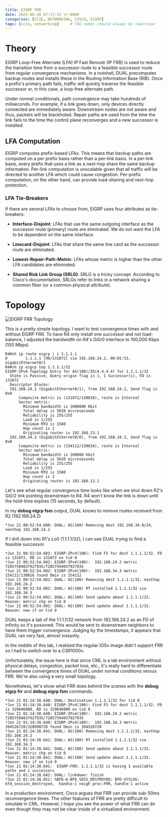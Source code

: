 ```yaml
---
title: EIGRP FRR
date: 2025-06-20 07:17:15 +/-0000
categories: [CCIE, NETWORKING, CISCO, EIGRP]
tags: [ccie, networking]     # TAG names should always be lowercase
---
```


# Theory

EIGRP Loop-Free Alternate (LFA) IP Fast Reroute (IP FRR) is used to reduce the transition time from a successor route to a feasible successor route from regular convergence mechanisms. In a nutshell, DUAL precomputes backup routes and installs these in the Routing Information Base (RIB). Once a prefix's primary path fails, traffic will quickly traverse the feasible successor or, in this case, a loop-free alternate path. 

Under normal conditionals, path convergence may take hundreds of miliseconds. For example, if a link goes down, only devices directly connected are immediately aware. Downstream nodes are not aware and thus, packets will be blackholed. Repair paths are used from the time the link fails to the time the control plane reconverges and a new successor is installed.

## LFA Computation

EIGRP computes prefix-based LFAs. This means that backup paths are computed on a per prefix basis rather than a per-link basis. In a per-link basis, every prefix that uses a link as a next-hop share the same backup information. Per-link computation is unscalable given that all traffic will be directed to another LFA which could cause congestion. Per-prefix computation, on the other hand, can provide load-sharing and next-hop protection.

### LFA Tie-Breakers

If there are several LFAs to choose from, EIGRP uses four attributes as tie-breakers:

- **Interface-Disjoint**: LFAs that use the same outgoing interface as the successor route (primary) route are eliminated. We do not want the LFA to be dependent on the same interface.

- **Linecard-Disjoint**: LFAs that share the same line card as the successor route are eliminated.

- **Lowest-Repair-Path-Metric**: LFAs whose metric is higher than the other LFA candidates are eliminated. 

- **Shared Risk Link Group (SRLG)**: SRLG is a tricky concept. According to Cisco's documentation, SRLGs refer to links in a network sharing a common fiber (or a common physical attribute). 

# Topology

![EIGRP FRR Topology](eigrp-frr-topology.png)

This is a pretty simple topology. I want to test convergence times with and without EIGRP FRR. To have R4 only install one successor and not load-balance, I adjusted the bandwidth on R4's Gi0/0 interface to 100,000 Kbps (100 Mbps)

```
R4#sh ip route eigrp | i 1.1.1.1
D        1.1.1.1 [90/131072] via 192.168.24.2, 00:01:53, GigabitEthernet0/1
R4#sh ip eigrp top 1.1.1.1/32
EIGRP-IPv4 Topology Entry for AS(100)/ID(4.4.4.4) for 1.1.1.1/32
  State is Passive, Query origin flag is 1, 1 Successor(s), FD is 131072
  Descriptor Blocks:
  192.168.24.2 (GigabitEthernet0/1), from 192.168.24.2, Send flag is 0x0
      Composite metric is (131072/130816), route is Internal
      Vector metric:
        Minimum bandwidth is 1000000 Kbit
        Total delay is 5020 microseconds
        Reliability is 255/255
        Load is 1/255
        Minimum MTU is 1500
        Hop count is 2
        Originating router is 192.168.13.1
  192.168.34.3 (GigabitEthernet0/0), from 192.168.34.3, Send flag is 0x0
      Composite metric is (154112/130816), route is Internal
      Vector metric:
        Minimum bandwidth is 100000 Kbit
        Total delay is 5020 microseconds
        Reliability is 255/255
        Load is 1/255
        Minimum MTU is 1500
        Hop count is 2
        Originating router is 192.168.13.1
```

Let's see what regular convergence time looks like when we shut down R2's Gi0/2 link pointing downstream to R4. R4 won't know the link is down until the hold-time expires (15 seconds, by default). 

In my **debug eigrp fsm** output, DUAL knows to remove routes received from R2 (192.168.24.2)

```
*Jun 21 00:52:54.600: DUAL: AS(100) Removing dest 192.168.34.0/24, nexthop 192.168.24.2
```

If I drill down into R1's Lo0 (1.1.1.1/32), I can see DUAL trying to find a feasible successor.

```
*Jun 21 00:52:54.602: EIGRP-IPv4(100): Find FS for dest 1.1.1.1/32. FD is 131072, RD is 131072 on tid 0
*Jun 21 00:52:54.602: EIGRP-IPv4(100):  192.168.24.2 metric 72057594037927935/72057594037927935
*Jun 21 00:52:54.602: EIGRP-IPv4(100):  192.168.34.3 metric 154112/130816 found Dmin is 154112
*Jun 21 00:52:54.602: DUAL: AS(100) Removing dest 1.1.1.1/32, nexthop 192.168.24.2
*Jun 21 00:52:54.602: DUAL: AS(100) RT installed 1.1.1.1/32 via 192.168.34.3
*Jun 21 00:52:54.602: DUAL: AS(100) Send update about 1.1.1.1/32. Reason: metric chg on tid 0
*Jun 21 00:52:54.602: DUAL: AS(100) Send update about 1.1.1.1/32. Reason: new if on tid 0
```

DUAL keeps a tab of the 1.1.1.1/32 network from 192.168.24.2 as an FD of infinity so it's posioned. This would be sent to downstream neighbors to have them trigger convergence. Judging by the timestamps, it appears that DUAL ran very fast, almost instantly. 

In the middle of this lab, I realized the regular IOSv image didn't support FRR so I had to switch over to a CSR1000v. 

Unfortunately, the issue here is that since CML is a lab environment without physical delays, congestion, packet loss, etc., it's really hard to differentiate between the convergence times of DUAL under normal conditions versus FRR. We're also using a very small topology.

Nonetheless, let's show what FRR does behind the scenes with the **debug eigrp frr** and **debug eigrp fsm** commands.

```
*Jun 21 01:14:38.640: DUAL: Destination 1.1.1.1/32 for tid 0
*Jun 21 01:14:38.640: EIGRP-IPv4(100): Find FS for dest 1.1.1.1/32. FD is 329646080, RD is 329646080 on tid 0
*Jun 21 01:14:38.640: EIGRP-IPv4(100):  192.168.24.2 metric 72057594037927935/72057594037927935
*Jun 21 01:14:38.640: EIGRP-IPv4(100):  192.168.34.3 metric 394526720/328990720 found Dmin is 394526720
*Jun 21 01:14:38.641: DUAL: AS(100) Removing dest 1.1.1.1/32, nexthop 192.168.24.2
*Jun 21 01:14:38.641: DUAL: AS(100) RT installed 1.1.1.1/32 via 192.168.34.3
*Jun 21 01:14:38.641: DUAL: AS(100) Send update about 1.1.1.1/32. Reason: metric chg on tid 0
*Jun 21 01:14:38.641: DUAL: AS(100) Send update about 1.1.1.1/32. Reason: new if on tid 0
*Jun 21 01:14:38.641:  EIGRP-FRR: 1.1.1.1/32 is having 1 available paths and 1 successors
*Jun 21 01:14:38.642: DUAL: linkdown: finish
*Jun 21 01:14:38.651: %BFD-6-BFD_SESS_DESTROYED: BFD-SYSLOG: bfd_session_destroyed,  handle:1 neigh proc:FRR, handle:1 active

```
In a production environment, Cisco argues that FRR can provide sub-50ms reconvergence times. The other features of FRR are pretty difficult to simulate in CML. However, I hope you see the power of what FRR can do even though they may not be clear inside of a virtualized environment.